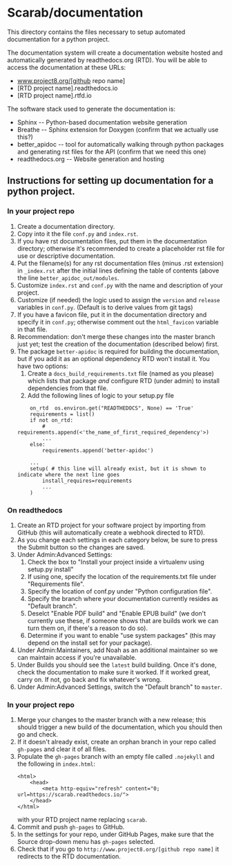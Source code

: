 # Scarab/documentation

This directory contains the files necessary to setup automated documentation for a python project.

The documentation system will create a documentation website hosted and automatically generated by readthedocs.org (RTD).
You will be able to access the documentation at these URLs:
* www.project8.org/[github repo name]
* [RTD project name].readthedocs.io
* [RTD project name].rtfd.io

The software stack used to generate the documentation is:
* Sphinx -- Python-based documentation website generation
* Breathe -- Sphinx extension for Doxygen (confirm that we actually use this?)
* better_apidoc -- tool for automatically walking through python packages and generating rst files for the API (confirm that we need this one)
* readthedocs.org -- Website generation and hosting


## Instructions for setting up documentation for a python project.

### In your project repo
1. Create a documentation directory.
1. Copy into it the file `conf.py` and `index.rst`.
1. If you have rst documentation files, put them in the documentation directory; otherwise it's recommended to create a placeholder rst file for use or descriptive documentation.
1. Put the filename(s) for any rst documentation files (minus .rst extension) in `_index.rst` after the initial lines defining the table of contents (above the line `better_apidoc_out/modules`.
1. Customize `index.rst` and `conf.py` with the name and description of your project.
1. Customize (if needed) the logic used to assign the `version` and `release` variables in `conf.py`. (Default is to derive values from git tags)
1. If you have a favicon file, put it in the documentation directory and specify it in `conf.py`; otherwise comment out the `html_favicon` variable in that file.
1. Recommendation: don't merge these changes into the master branch just yet; test the creation of the documentation (described below) first.
1. The package `better-apidoc` is required for building the documentation, but if you add it as an optional dependency RTD won't install it. You have two options:
    1. Create a `docs_build_requirements.txt` file (named as you please) which lists that package *and* configure RTD (under admin) to install dependencies from that file.
    1. Add the following lines of logic to your setup.py file
    ```
        on_rtd  os.environ.get("READTHEDOCS", None) == 'True'
        requirements = list()
        if not on_rtd:
            # requirements.append(<'the_name_of_first_required_dependency'>)
            ...
        else:
            requirements.append('better-apidoc')

        ...
        setup( # this line will already exist, but it is shown to indicate where the next line goes
            install_requires=requirements
            ...
        )
    ```

### On readthedocs
1. Create an RTD project for your software project by importing from GitHub (this will automatically create a webhook directed to RTD).
1. As you change each settings in each category below, be sure to press the Submit button so the changes are saved.
1. Under Admin:Advanced Settings:
    1. Check the box to "Install your project inside a virtualenv using setup.py install"
    1. If using one, specify the location of the requirements.txt file under "Requirements file".
    1. Specify the location of conf.py under "Python configuration file".
    1. Specify the branch where your documentation currently resides as "Default branch".
    1. Deselct "Enable PDF build" and "Enable EPUB build" (we don't currently use these, if someone shows that are builds work we can turn them on, if there's a reason to do so).
    1. Determine if you want to enable "use system packages" (this may depend on the install set for your package).
1. Under Admin:Maintainers, add Noah as an additional maintainer so we can maintain access if you're unavailable.
1. Under Builds you should see the `latest` build building.  Once it's done, check the documentation to make sure it worked.  If it worked great, carry on. If not, go back and fix whatever's wrong.
1. Under Admin:Advanced Settings, switch the "Default branch" to `master`.

### In your project repo
1. Merge your changes to the master branch with a new release; this should trigger a new build of the documentation, which you should then go and check.
1. If it doesn't already exist, create an orphan branch in your repo called `gh-pages` and clear it of all files.
1. Populate the `gh-pages` branch with an empty file called `.nojekyll` and the following in `index.html`:
    ```
    <html>
        <head>
            <meta http-equiv="refresh" content="0; url=https://scarab.readthedocs.io/">
        </head>
    </html>
    ```
    with your RTD project name replacing `scarab`.
1. Commit and push `gh-pages` to GitHub.
1. In the settings for your repo, under GitHub Pages, make sure that the Source drop-down menu has `gh-pages` selected.
1. Check that if you go to `http://www.project8.org/[github repo name]` it redirects to the RTD documentation.
